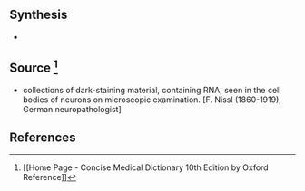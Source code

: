 ## Synthesis
- 
## Source [^1]
- collections of dark-staining material, containing RNA, seen in the cell bodies of neurons on microscopic examination. \[F. Nissl (1860-1919), German neuropathologist]
## References

[^1]: [[Home Page - Concise Medical Dictionary 10th Edition by Oxford Reference]]